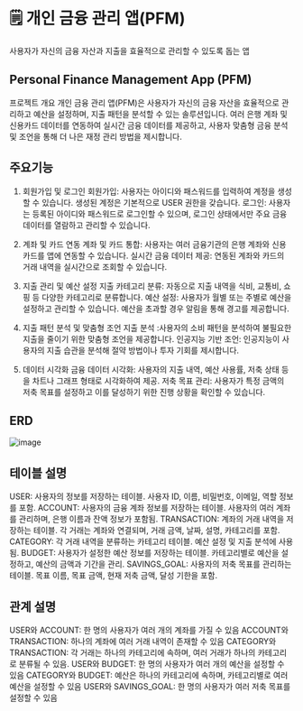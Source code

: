 # 🗒 개인 금융 관리 앱(PFM)

사용자가 자신의 금융 자산과 지출을 효율적으로 관리할 수 있도록 돕는 앱

## Personal Finance Management App (PFM)
프로젝트 개요
개인 금융 관리 앱(PFM)은 사용자가 자신의 금융 자산을 효율적으로 관리하고 예산을 설정하며, 지출 패턴을 분석할 수 있는 솔루션입니다. 
여러 은행 계좌 및 신용카드 데이터를 연동하여 실시간 금융 데이터를 제공하고, 사용자 맞춤형 금융 분석 및 조언을 통해 더 나은 재정 관리 방법을 제시합니다.

## 주요기능

1. 회원가입 및 로그인
   회원가입: 사용자는 아이디와 패스워드를 입력하여 계정을 생성할 수 있습니다. 생성된 계정은 기본적으로 USER 권한을 갖습니다.
   로그인: 사용자는 등록된 아이디와 패스워드로 로그인할 수 있으며, 로그인 상태에서만 주요 금융 데이터를 열람하고 관리할 수 있습니다.

2. 계좌 및 카드 연동
   계좌 및 카드 통합: 사용자는 여러 금융기관의 은행 계좌와 신용카드를 앱에 연동할 수 있습니다.
   실시간 금융 데이터 제공: 연동된 계좌와 카드의 거래 내역을 실시간으로 조회할 수 있습니다.

3. 지출 관리 및 예산 설정
   지출 카테고리 분류: 자동으로 지출 내역을 식비, 교통비, 쇼핑 등 다양한 카테고리로 분류합니다.
   예산 설정: 사용자가 월별 또는 주별로 예산을 설정하고 관리할 수 있습니다. 예산을 초과할 경우 알림을 통해 경고를 제공합니다.

4. 지출 패턴 분석 및 맞춤형 조언
   지출 분석 :사용자의 소비 패턴을 분석하여 불필요한 지출을 줄이기 위한 맞춤형 조언을 제공합니다.
   인공지능 기반 조언: 인공지능이 사용자의 지출 습관을 분석해 절약 방법이나 투자 기회를 제시합니다.

5. 데이터 시각화
   금융 데이터 시각화: 사용자의 지출 내역, 예산 사용률, 저축 상태 등을 차트나 그래프 형태로 시각화하여 제공.
   저축 목표 관리: 사용자가 특정 금액의 저축 목표를 설정하고 이를 달성하기 위한 진행 상황을 확인할 수 있습니다.

## ERD 
![image](https://github.com/user-attachments/assets/07097c71-9992-4017-9cf5-0f957a50011e)


## 테이블 설명

USER: 사용자의 정보를 저장하는 테이블. 사용자 ID, 이름, 비밀번호, 이메일, 역할 정보를 포함.
ACCOUNT: 사용자의 금융 계좌 정보를 저장하는 테이블. 사용자의 여러 계좌를 관리하며, 은행 이름과 잔액 정보가 포함됨.
TRANSACTION: 계좌의 거래 내역을 저장하는 테이블. 각 거래는 계좌와 연결되며, 거래 금액, 날짜, 설명, 카테고리를 포함.
CATEGORY: 각 거래 내역을 분류하는 카테고리 테이블. 예산 설정 및 지출 분석에 사용됨.
BUDGET: 사용자가 설정한 예산 정보를 저장하는 테이블. 카테고리별로 예산을 설정하고, 예산의 금액과 기간을 관리.
SAVINGS_GOAL: 사용자의 저축 목표를 관리하는 테이블. 목표 이름, 목표 금액, 현재 저축 금액, 달성 기한을 포함.


## 관계 설명

USER와 ACCOUNT: 한 명의 사용자가 여러 개의 계좌를 가질 수 있음
ACCOUNT와 TRANSACTION: 하나의 계좌에 여러 거래 내역이 존재할 수 있음
CATEGORY와 TRANSACTION: 각 거래는 하나의 카테고리에 속하며, 여러 거래가 하나의 카테고리로 분류될 수 있음.
USER와 BUDGET: 한 명의 사용자가 여러 개의 예산을 설정할 수 있음
CATEGORY와 BUDGET: 예산은 하나의 카테고리에 속하며, 카테고리별로 여러 예산을 설정할 수 있음
USER와 SAVINGS_GOAL: 한 명의 사용자가 여러 저축 목표를 설정할 수 있음
